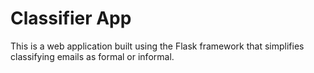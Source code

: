Classifier App
==============

This is a web application built using the Flask framework that simplifies classifying emails as formal or informal.